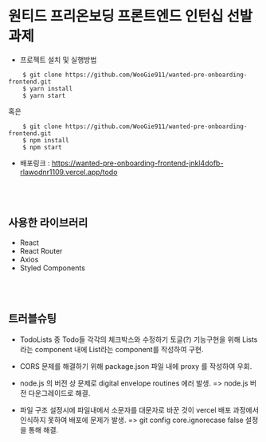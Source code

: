 # 원티드 프리온보딩 프론트엔드 인턴십 선발과제

- 프로젝트 설치 및 실행방법

```
    $ git clone https://github.com/WooGie911/wanted-pre-onboarding-frontend.git
    $ yarn install
    $ yarn start
```

혹은

```
    $ git clone https://github.com/WooGie911/wanted-pre-onboarding-frontend.git
    $ npm install
    $ npm start
```

- 배포링크 : https://wanted-pre-onboarding-frontend-jnkl4dofb-rlawodnr1109.vercel.app/todo

<br><br>

## 사용한 라이브러리

- React
- React Router
- Axios
- Styled Components

<br><br>

## 트러블슈팅

- TodoLists 중 Todo들 각각의 체크박스와 수정하기 토글(?) 기능구현을 위해 Lists라는 component 내에 List라는 component를 작성하여 구현.

- CORS 문제를 해결하기 위해 package.json 파일 내에 proxy 를 작성하여 우회.

- node.js 의 버전 상 문제로 digital envelope routines 에러 발생. => node.js 버전 다운그레이드로 해결.

- 파일 구조 설정시에 파일내에서 소문자를 대문자로 바꾼 것이 vercel 배포 과정에서 인식하지 못하여 배포에 문제가 발생. => git config core.ignorecase false 설정을 통해 해결.
